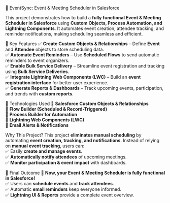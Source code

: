📌 EventSync: Event & Meeting Scheduler in Salesforce

This project demonstrates how to build a **fully functional Event & Meeting Scheduler in Salesforce** using **Custom Objects, Process Automation, and Lightning Components**. It automates event creation, attendee tracking, and reminder notifications, making scheduling seamless and efficient.  

🎯 Key Features
✅ **Create Custom Objects & Relationships** – Define **Event** and **Attendee** objects to store scheduling data.  
✅ **Automate Event Reminders** – Use **Scheduled Flows** to send automatic reminders to event organizers.  
✅ **Enable Bulk Service Delivery** – Streamline event registration and tracking using **Bulk Service Deliveries**.  
✅ **Integrate Lightning Web Components (LWC)** – Build an **event registration interface** for better user experience.  
✅ **Generate Reports & Dashboards** – Track upcoming events, participation, and trends with **custom reports**.  

🔧 Technologies Used
🔹 **Salesforce Custom Objects & Relationships**  
🔹 **Flow Builder (Scheduled & Record-Triggered)**  
🔹 **Process Builder for Automation**  
🔹 **Lightning Web Components (LWC)**  
🔹 **Email Alerts & Notifications**

 Why This Project?
This project **eliminates manual scheduling** by automating **event creation, tracking, and notifications**. Instead of relying on **manual event tracking**, users can:  
✅ Easily **create and manage events**.  
✅ **Automatically notify attendees** of upcoming meetings.  
✅ **Monitor participation & event impact** with dashboards.  

🚀 Final Outcome
🎉 **Now, your Event & Meeting Scheduler is fully functional in Salesforce!**  
✅ Users can **schedule events** and **track attendees**.  
✅ Automatic **email reminders** keep everyone informed.  
✅ **Lightning UI & Reports** provide a complete event overview.  
